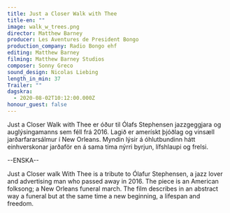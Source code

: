 ```yaml
---
title: Just a Closer Walk with Thee
title-en: ""
image: walk_w_trees.png
director: Matthew Barney
producer: Les Aventures de President Bongo
production_company: Radio Bongo ehf
editing: Matthew Barney
filming: Matthew Barney Studios
composer: Sonny Greco
sound_design: Nicolas Liebing
length_in_min: 37
Trailer: ""
dagskra:
  - 2020-08-02T10:12:00.000Z
honour_guest: false
---
```

Just a Closer Walk with Thee er óður til Ólafs Stephensen jazzgeggjara og auglýsingamanns sem féll frá 2016. Lagið er amerískt þjóðlag og vinsæll jarðarfararsálmur í New Orleans. Myndin lýsir á óhlutbundinn hátt einhverskonar jarðaför en á sama tíma nýrri byrjun, lífshlaupi og frelsi.

\--ENSKA--

Just a Closer walk With Thee is a tribute to Ólafur Stephensen, a jazz lover and advertising man who passed away in 2016. The piece is an American folksong; a New Orleans funeral march. The film describes in an abstract way a funeral but at the same time a new beginning, a lifespan and freedom.